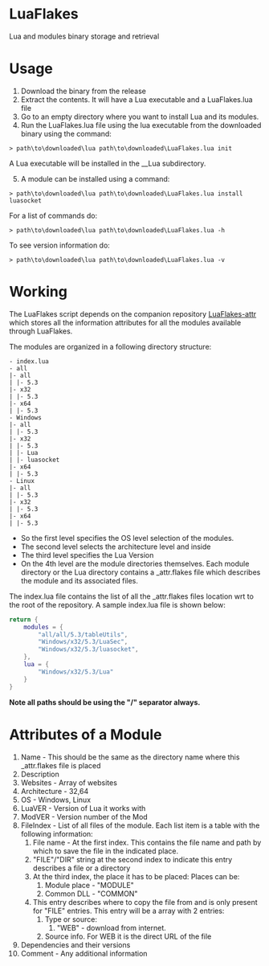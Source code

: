 # LuaFlakes
Lua and modules binary storage and retrieval

# Usage
1. Download the binary from the release
2. Extract the contents. It will have a Lua executable and a LuaFlakes.lua file
3. Go to an empty directory where you want to install Lua and its modules.
4. Run the LuaFlakes.lua file using the lua executable from the downloaded binary using the command:
```
> path\to\downloaded\lua path\to\downloaded\LuaFlakes.lua init
```

A Lua executable will be installed in the __Lua subdirectory.

5. A module can be installed using a command:
```
> path\to\downloaded\lua path\to\downloaded\LuaFlakes.lua install luasocket
```

For a list of commands do:
```
> path\to\downloaded\lua path\to\downloaded\LuaFlakes.lua -h
```

To see version information do:
```
> path\to\downloaded\lua path\to\downloaded\LuaFlakes.lua -v
```


# Working
The LuaFlakes script depends on the companion repository [LuaFlakes-attr](https://github.com/aryajur/LuaFlakes-attr) which stores all the information attributes for all the modules available through LuaFlakes.

The modules are organized in a following directory structure:
```
- index.lua
- all
|- all
| |- 5.3
|- x32
| |- 5.3
|- x64
| |- 5.3
- Windows
|- all
| |- 5.3
|- x32
| |- 5.3
| |- Lua
| |- luasocket
|- x64
| |- 5.3
- Linux
|- all
| |- 5.3
|- x32
| |- 5.3
|- x64
| |- 5.3
```
- So the first level specifies the OS level selection of the modules.
- The second level selects the architecture level and inside
- The third level specifies the Lua Version
- On the 4th level are the module directories themselves. Each module directory or the Lua directory contains a _attr.flakes file which describes the module and its associated files.

The index.lua file contains the list of all the _attr.flakes files location wrt to the root of the repository. A sample index.lua file is shown below:
```lua
return {
	modules = {
		"all/all/5.3/tableUtils",
		"Windows/x32/5.3/LuaSec",
		"Windows/x32/5.3/luasocket",
	},
	lua = {
		"Windows/x32/5.3/Lua"
	}
}
```
**Note all paths should be using the "/" separator always.**

# Attributes of a Module
1. Name - This should be the same as the directory name where this _attr.flakes file is placed
2. Description
3. Websites - Array of websites
4. Architecture - 32,64
5. OS - Windows, Linux
6. LuaVER - Version of Lua it works with
7. ModVER - Version number of the Mod
8. FileIndex - List of all files of the module. Each list item is a table with the following information:
	1. File name - At the first index. This contains the file name and path by which to save the file in the indicated place.
 	2. "FILE"/"DIR" string at the second index to indicate this entry describes a file or a directory
	3. At the third index, the place it has to be placed:
		Places can be:
		1. Module place - "MODULE"
		2. Common DLL - "COMMON"
	3. This entry describes where to copy the file from and is only present for "FILE" entries. This entry will be a array with 2 entries:
		1. Type or source:
			1. "WEB" - download from internet.
		2. Source info. For WEB it is the direct URL of the file
9. Dependencies and their versions
10. Comment - Any additional information
